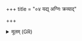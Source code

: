 +++
title = "०४ यद्य् अग्निः क्रव्याद्"

+++
<details><summary>मूलम् (GR)</summary>

यद्य् अग्निः क्रव्याद् यदि वा व्याघ्र  
इमं गोष्ठम् अन्योका आ विवेश ।  
तं माषाज्यं कृत्वा प्र हिणोमि  
दूरं स गच्छत्व् अप्सुषदो ऽत्य् अग्नीन् ॥
</details>